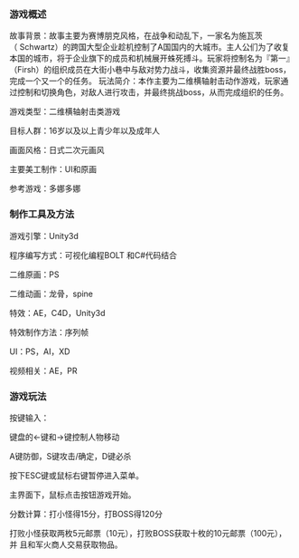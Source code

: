### 游戏概述

故事背景：故事主要为赛博朋克风格，在战争和动乱下，一家名为施瓦茨（ Schwartz）的跨国大型企业趁机控制了A国国内的大城市。主人公们为了收复本国的城市，将于企业旗下的成员和机械展开蛛死搏斗。玩家将控制名为『第一』（Firsh）的组织成员在大街小巷中与敌对势力战斗，收集资源并最终战胜boss，完成一个又一个的任务。
玩法简介：本作主要为二维横轴射击动作游戏，玩家通过控制和切换角色，对敌人进行攻击，并最终挑战boss，从而完成组织的任务。

游戏类型：二维横轴射击类游戏

目标人群：16岁以及以上青少年以及成年人

画面风格：日式二次元画风

主要美工制作：UI和原画

参考游戏：多娜多娜


### 制作工具及方法

游戏引擎：Unity3d

程序编写方式：可视化编程BOLT 和C#代码结合

二维原画：PS

二维动画：龙骨，spine

特效：AE，C4D，Unity3d

特效制作方法：序列帧

UI：PS，AI，XD

视频相关：AE，PR

### 游戏玩法

按键输入：   

键盘的←键和→键控制人物移动

A键防御，S键攻击/确定，D键必杀

按下ESC键或鼠标右键暂停进入菜单。

主界面下，鼠标点击按钮游戏开始。

分数计算：打小怪得15分，打BOSS得120分

打败小怪获取两枚5元邮票（10元），打败BOSS获取十枚的10元邮票（100元），并	且和军火商人交易获取物品。
